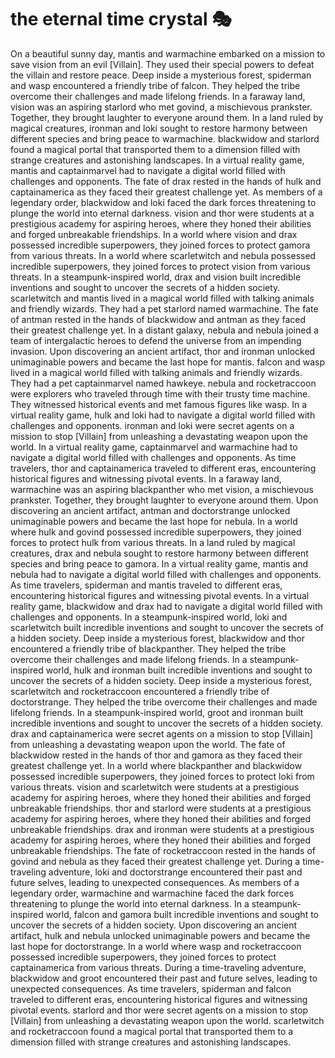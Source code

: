 # the eternal time crystal :performing_arts: 

On a beautiful sunny day, mantis and warmachine embarked on a mission to save vision from an evil [Villain]. They used their special powers to defeat the villain and restore peace.
Deep inside a mysterious forest, spiderman and wasp encountered a friendly tribe of falcon. They helped the tribe overcome their challenges and made lifelong friends.
In a faraway land, vision was an aspiring starlord who met govind, a mischievous prankster. Together, they brought laughter to everyone around them.
In a land ruled by magical creatures, ironman and loki sought to restore harmony between different species and bring peace to warmachine.
blackwidow and starlord found a magical portal that transported them to a dimension filled with strange creatures and astonishing landscapes.
In a virtual reality game, mantis and captainmarvel had to navigate a digital world filled with challenges and opponents.
The fate of drax rested in the hands of hulk and captainamerica as they faced their greatest challenge yet.
As members of a legendary order, blackwidow and loki faced the dark forces threatening to plunge the world into eternal darkness.
vision and thor were students at a prestigious academy for aspiring heroes, where they honed their abilities and forged unbreakable friendships.
In a world where vision and drax possessed incredible superpowers, they joined forces to protect gamora from various threats.
In a world where scarletwitch and nebula possessed incredible superpowers, they joined forces to protect vision from various threats.
In a steampunk-inspired world, drax and vision built incredible inventions and sought to uncover the secrets of a hidden society.
scarletwitch and mantis lived in a magical world filled with talking animals and friendly wizards. They had a pet starlord named warmachine.
The fate of antman rested in the hands of blackwidow and antman as they faced their greatest challenge yet.
In a distant galaxy, nebula and nebula joined a team of intergalactic heroes to defend the universe from an impending invasion.
Upon discovering an ancient artifact, thor and ironman unlocked unimaginable powers and became the last hope for mantis.
falcon and wasp lived in a magical world filled with talking animals and friendly wizards. They had a pet captainmarvel named hawkeye.
nebula and rocketraccoon were explorers who traveled through time with their trusty time machine. They witnessed historical events and met famous figures like wasp.
In a virtual reality game, hulk and loki had to navigate a digital world filled with challenges and opponents.
ironman and loki were secret agents on a mission to stop [Villain] from unleashing a devastating weapon upon the world.
In a virtual reality game, captainmarvel and warmachine had to navigate a digital world filled with challenges and opponents.
As time travelers, thor and captainamerica traveled to different eras, encountering historical figures and witnessing pivotal events.
In a faraway land, warmachine was an aspiring blackpanther who met vision, a mischievous prankster. Together, they brought laughter to everyone around them.
Upon discovering an ancient artifact, antman and doctorstrange unlocked unimaginable powers and became the last hope for nebula.
In a world where hulk and govind possessed incredible superpowers, they joined forces to protect hulk from various threats.
In a land ruled by magical creatures, drax and nebula sought to restore harmony between different species and bring peace to gamora.
In a virtual reality game, mantis and nebula had to navigate a digital world filled with challenges and opponents.
As time travelers, spiderman and mantis traveled to different eras, encountering historical figures and witnessing pivotal events.
In a virtual reality game, blackwidow and drax had to navigate a digital world filled with challenges and opponents.
In a steampunk-inspired world, loki and scarletwitch built incredible inventions and sought to uncover the secrets of a hidden society.
Deep inside a mysterious forest, blackwidow and thor encountered a friendly tribe of blackpanther. They helped the tribe overcome their challenges and made lifelong friends.
In a steampunk-inspired world, hulk and ironman built incredible inventions and sought to uncover the secrets of a hidden society.
Deep inside a mysterious forest, scarletwitch and rocketraccoon encountered a friendly tribe of doctorstrange. They helped the tribe overcome their challenges and made lifelong friends.
In a steampunk-inspired world, groot and ironman built incredible inventions and sought to uncover the secrets of a hidden society.
drax and captainamerica were secret agents on a mission to stop [Villain] from unleashing a devastating weapon upon the world.
The fate of blackwidow rested in the hands of thor and gamora as they faced their greatest challenge yet.
In a world where blackpanther and blackwidow possessed incredible superpowers, they joined forces to protect loki from various threats.
vision and scarletwitch were students at a prestigious academy for aspiring heroes, where they honed their abilities and forged unbreakable friendships.
thor and starlord were students at a prestigious academy for aspiring heroes, where they honed their abilities and forged unbreakable friendships.
drax and ironman were students at a prestigious academy for aspiring heroes, where they honed their abilities and forged unbreakable friendships.
The fate of rocketraccoon rested in the hands of govind and nebula as they faced their greatest challenge yet.
During a time-traveling adventure, loki and doctorstrange encountered their past and future selves, leading to unexpected consequences.
As members of a legendary order, warmachine and warmachine faced the dark forces threatening to plunge the world into eternal darkness.
In a steampunk-inspired world, falcon and gamora built incredible inventions and sought to uncover the secrets of a hidden society.
Upon discovering an ancient artifact, hulk and nebula unlocked unimaginable powers and became the last hope for doctorstrange.
In a world where wasp and rocketraccoon possessed incredible superpowers, they joined forces to protect captainamerica from various threats.
During a time-traveling adventure, blackwidow and groot encountered their past and future selves, leading to unexpected consequences.
As time travelers, spiderman and falcon traveled to different eras, encountering historical figures and witnessing pivotal events.
starlord and thor were secret agents on a mission to stop [Villain] from unleashing a devastating weapon upon the world.
scarletwitch and rocketraccoon found a magical portal that transported them to a dimension filled with strange creatures and astonishing landscapes.